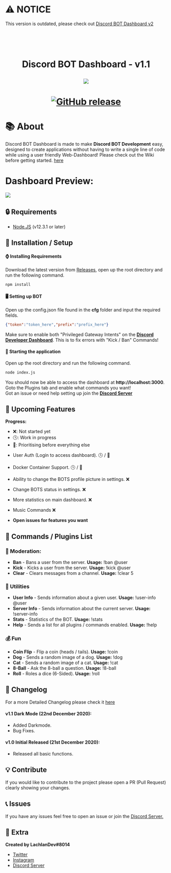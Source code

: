 # ⚠️ NOTICE
This version is outdated, please check out <a href="https://github.com/LachlanDev/Discord-BOT-Dashboard-V2">Discord BOT Dashboard v2</a>    
    
<h1 align="center">
    <br>
    <p>Discord BOT Dashboard - v1.1</p>
<img src="https://i.imgur.com/UT0gCzZ.png">
<h1>
<p align="center">
    <a href="https://github.com/LachlanDev/Discord-BOT-Dashboard/releases">
        <img alt="GitHub release" src="https://img.shields.io/github/release/LachlanDev/Discord-BOT-Dashboard.svg">
    </a>
</p>

# 📚 About
Discord BOT Dashboard is made to make **Discord BOT Development** easy, designed to create applications without having to write a single line of code while using a user friendly Web-Dashboard! Please check out the Wiki before getting started. [here](https://github.com/LachlanDev/Discord-BOT-Dashboard/wiki)

# Dashboard Preview:
<img src="https://i.imgur.com/mcF1WMj.png">

## 🔒 Requirements
* [Node.JS](https://nodejs.org/en/) (v12.3.1 or later)

## 🚀 Installation / Setup
#### ⌚ Installing Requirements
Download the latest version from [Releases](https://github.com/LachlanDev/Discord-BOT-Dashboard/releases), open up the root directory and run the following command.
```bash
npm install
```

#### 🖥️ Setting up BOT
Open up the config.json file found in the **cfg** folder and input the required fields.
```json
{"token":"token_here","prefix":"prefix_here"}
```
Make sure to enable both "Privileged Gateway Intents" on the [**Discord Developer Dashboard**](https://discord.com/developers). This is to fix errors  with "Kick / Ban" Commands!

#### 📡 Starting the application 
Open up the root directory and run the following command.
```bash
node index.js
```
You should now be able to access the dashboard at **http://localhost:3000**. Goto the Plugins tab and enable what commands you want!
</br>
Got an issue or need help setting up join the [**Discord Server**](https://discord.com/invite/w7B5nKB)

## 📝 Upcoming Features
**Progress:**
 - ❌: Not started yet
 - 🕓: Work in progress
 - 💯: Prioritising before everything else
* User Auth (Login to access dashboard). 🕓 / 💯
* Docker Container Support. 🕓 / 💯

* Ability to change the BOTS profile picture in settings. ❌
* Change BOTS status in settings. ❌
* More statistics on main dashboard. ❌
* Music Commands ❌

* **Open issues for features you want**

## 🔌 Commands / Plugins List
### 🔨 Moderation:
* **Ban** - Bans a user from the server. **Usage:** !ban @user
* **Kick** - Kicks a user from the server. **Usage:** !kick @user
* **Clear** - Clears messages from a channel. **Usage:** !clear 5

### 🧰 Utilities
* **User Info** - Sends information about a given user. **Usage:** !user-info @user
* **Server Info** - Sends information about the current server. **Usage:** !server-info
* **Stats** - Statistics of the BOT. **Usage:** !stats
* **Help** - Sends a list for all plugins / commands enabled. **Usage:** !help

### 💰 Fun
* **Coin Flip** - Flip a coin (heads / tails). **Usage:** !coin
* **Dog** - Sends a random image of a dog. **Usage:** !dog
* **Cat** - Sends a random image of a cat. **Usage:** !cat
* **8-Ball** - Ask the 8-ball a question. **Usage:** !8-ball
* **Roll** - Roles a dice (6-Sided). **Usage:** !roll

## 🔧 Changelog 
For a more Detailed Changelog please check it [here](https://github.com/PapaSnags/Discord-BOT-Dashboard/wiki/Changelog)
#### v1.1 Dark Mode (22nd December 2020):
* Added Darkmode.
* Bug Fixes.
#### v1.0 Initial Released (21st December 2020):
* Released all basic functions.

## 💡 Contribute
If you would like to contribute to the project please open a PR (Pull Request) clearly showing your changes.

## 📞 Issues
If you have any issues feel free to open an issue or join the [Discord Server.](https://discord.com/invite/w7B5nKB)

## 🧲 Extra
__Created by LachlanDev#8014__
* [Twitter](https://twitter.com/LachlanDev)
* [Instagram](https://www.instagram.com/LachlanDev/)
* [Discord Server](https://discord.com/invite/TkZzRBaxP9)
</br>

